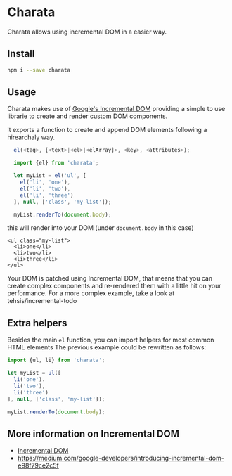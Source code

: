 # Charata

Charata allows using incremental DOM in a easier way.

## Install

```sh
npm i --save charata
```

## Usage

Charata makes use of [Google's Incremental DOM](https://github.com/google/incremental-dom) providing a simple to use
librarie to create and render custom DOM components.

it exports a function to create and append DOM elements following a hirearchaly way.

```js
  el(<tag>, [<text>|<el>|<elArray]>, <key>, <attributes>);
```

```js
  import {el} from 'charata';

  let myList = el('ul', [
    el('li', 'one'),
    el('li', 'two'),
    el('li', 'three')
  ], null, ['class', 'my-list']);

  myList.renderTo(document.body);
```

this will render into your DOM (under `document.body` in this case)

```
<ul class="my-list">
  <li>one</li>
  <li>two</li>
  <li>three</li>
</ul>
```

Your DOM is patched using Incremental DOM, that means that you can create complex components and re-rendered them with a little hit on your performance.
For a more complex example, take a look at tehsis/incremental-todo

## Extra helpers

Besides the main `el` function, you can import helpers for most common HTML elements
The previous example could be rewritten as follows:

```js
import {ul, li} from 'charata';

let myList = ul([
  li('one').
  li('two'),
  li('three')
], null, ['class', 'my-list']);

myList.renderTo(document.body);
```

## More information on Incremental DOM
  * [Incremental DOM]('https://github.com/google/incremental-dom')
  * https://medium.com/google-developers/introducing-incremental-dom-e98f79ce2c5f 
